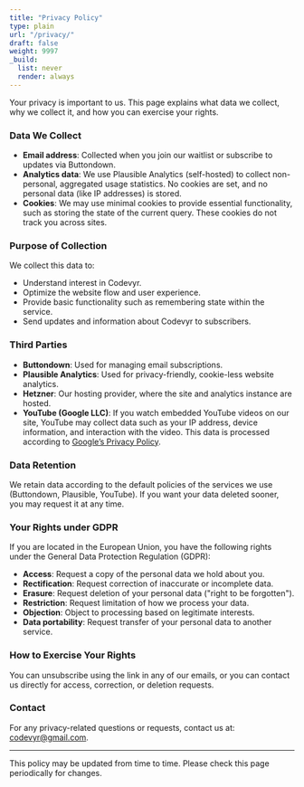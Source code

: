 ```yaml
---
title: "Privacy Policy"
type: plain
url: "/privacy/"
draft: false
weight: 9997
_build:
  list: never
  render: always
---
```


Your privacy is important to us. This page explains what data we collect, why we collect it, and how you can exercise your rights.

### Data We Collect
- **Email address**: Collected when you join our waitlist or subscribe to updates via Buttondown.
- **Analytics data**: We use Plausible Analytics (self-hosted) to collect non-personal, aggregated usage statistics. No cookies are set, and no personal data (like IP addresses) is stored.
- **Cookies**: We may use minimal cookies to provide essential functionality, such as storing the state of the current query. These cookies do not track you across sites.

### Purpose of Collection
We collect this data to:
- Understand interest in Codevyr.
- Optimize the website flow and user experience.
- Provide basic functionality such as remembering state within the service.
- Send updates and information about Codevyr to subscribers.

### Third Parties
- **Buttondown**: Used for managing email subscriptions.
- **Plausible Analytics**: Used for privacy-friendly, cookie-less website analytics.
- **Hetzner**: Our hosting provider, where the site and analytics instance are hosted.
- **YouTube (Google LLC)**: If you watch embedded YouTube videos on our site, YouTube may collect data such as your IP address, device information, and interaction with the video. This data is processed according to [Google’s Privacy Policy](https://policies.google.com/privacy).

### Data Retention
We retain data according to the default policies of the services we use (Buttondown, Plausible, YouTube). If you want your data deleted sooner, you may request it at any time.

### Your Rights under GDPR
If you are located in the European Union, you have the following rights under the General Data Protection Regulation (GDPR):
- **Access**: Request a copy of the personal data we hold about you.
- **Rectification**: Request correction of inaccurate or incomplete data.
- **Erasure**: Request deletion of your personal data ("right to be forgotten").
- **Restriction**: Request limitation of how we process your data.
- **Objection**: Object to processing based on legitimate interests.
- **Data portability**: Request transfer of your personal data to another service.

### How to Exercise Your Rights
You can unsubscribe using the link in any of our emails, or you can contact us directly for access, correction, or deletion requests.

### Contact
For any privacy-related questions or requests, contact us at: [codevyr@gmail.com](mailto:codevyr@gmail.com).

---

This policy may be updated from time to time. Please check this page periodically for changes.
